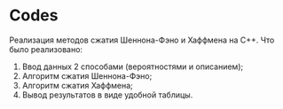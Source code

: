 # Codes
Реализация методов сжатия Шеннона-Фэно и Хаффмена на С++. Что было реализовано:

1. Ввод данных 2 способами (вероятностями и описанием);
2. Алгоритм сжатия Шеннона-Фэно;
3. Алгоритм сжатия Хаффмена;
4. Вывод результатов в виде удобной таблицы.
